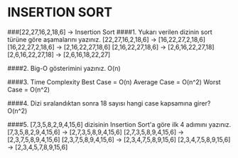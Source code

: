 # INSERTION SORT
###[22,27,16,2,18,6] -> Insertion Sort
####1. Yukarı verilen dizinin sort türüne göre aşamalarını yazınız.
		 [22,27,16,2,18,6] -> [16,22,27,2,18,6]
		 [16,22,27,2,18,6] -> [2,16,22,27,18,6]
		 [2,16,22,27,18,6] -> [2,6,16,22,27,18]
		 [2,6,16,22,27,18] -> [2,6,16,18,22,27]

####2. Big-O gösterimini yazınız.
		O(n)

####3. Time Complexity
		Best Case = O(n)
		Average Case = O(n^2)
		Worst Case = O(n^2)

####4. Dizi sıralandıktan sonra 18 sayısı hangi case kapsamına girer?
		O(n^2)

####5. [7,3,5,8,2,9,4,15,6] dizisinin Insertion Sort'a göre ilk 4 adımını yazınız.
		[7,3,5,8,2,9,4,15,6] -> [2,7,3,5,8,9,4,15,6]
		[2,7,3,5,8,9,4,15,6] -> [2,3,7,5,8,9,4,15,6]
		[2,3,7,5,8,9,4,15,6] -> [2,3,4,7,5,8,9,15,6]
		[2,3,4,7,5,8,9,15,6] -> [2,3,4,5,7,8,9,15,6]


